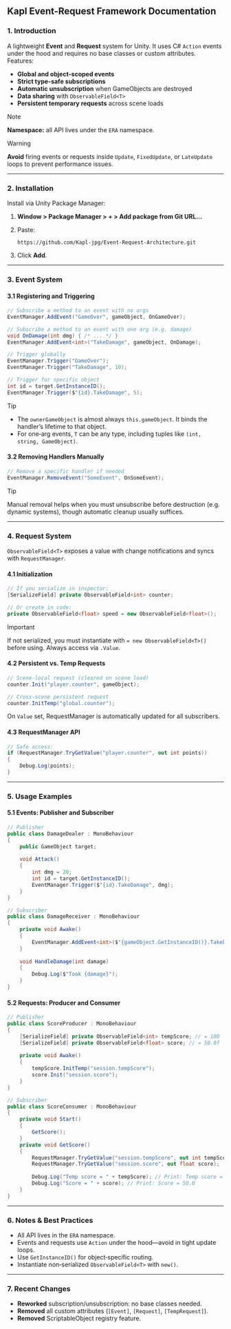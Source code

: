 ## Kapl Event-Request Framework Documentation


### 1. Introduction

A lightweight **Event** and **Request** system for Unity. It uses C# `Action` events under the hood and requires no base classes or custom attributes. Features:

* **Global and object-scoped events**
* **Strict type-safe subscriptions**
* **Automatic unsubscription** when GameObjects are destroyed
* **Data sharing** with `ObservableField<T>`
* **Persistent temporary requests** across scene loads

> [!NOTE]
> **Namespace:** all API lives under the `ERA` namespace.

> [!WARNING]
> **Avoid** firing events or requests inside `Update`, `FixedUpdate`, or `LateUpdate` loops to prevent performance issues.

---

### 2. Installation

Install via Unity Package Manager:

1. **Window > Package Manager > + > Add package from Git URL...**
2. Paste:

   ```
   https://github.com/Kapl-jpg/Event-Request-Architecture.git
   ```
3. Click **Add**.

---

### 3. Event System

#### 3.1 Registering and Triggering

```csharp
// Subscribe a method to an event with no args
EventManager.AddEvent("GameOver", gameObject, OnGameOver);

// Subscribe a method to an event with one arg (e.g. damage)
void OnDamage(int dmg) { /* ... */ }
EventManager.AddEvent<int>("TakeDamage", gameObject, OnDamage);

// Trigger globally
EventManager.Trigger("GameOver");
EventManager.Trigger("TakeDamage", 10);

// Trigger for specific object
int id = target.GetInstanceID();
EventManager.Trigger($"{id}.TakeDamage", 5);
```

> [!TIP]
> * The `ownerGameObject` is almost always `this.gameObject`. It binds the handler’s lifetime to that object.
> * For one‑arg events, `T` can be any type, including tuples like `(int, string, GameObject)`.

#### 3.2 Removing Handlers Manually

```csharp
// Remove a specific handler if needed
EventManager.RemoveEvent("SomeEvent", OnSomeEvent);
```

> [!TIP]
> Manual removal helps when you must unsubscribe before destruction (e.g. dynamic systems), though automatic cleanup usually suffices.

---

### 4. Request System

`ObservableField<T>` exposes a value with change notifications and syncs with `RequestManager`.

#### 4.1 Initialization

```csharp
// If you serialize in inspector:
[SerializeField] private ObservableField<int> counter;

// Or create in code:
private ObservableField<float> speed = new ObservableField<float>();
```

> [!IMPORTANT]
> If not serialized, you must instantiate with `= new ObservableField<T>()` before using. Always access via `.Value`.

#### 4.2 Persistent vs. Temp Requests

```csharp
// Scene‑local request (cleared on scene load)
counter.Init("player.counter", gameObject);

// Cross‑scene persistent request
counter.InitTemp("global.counter");
```

On `Value` set, RequestManager is automatically updated for all subscribers.

#### 4.3 RequestManager API

```csharp
// Safe access:
if (RequestManager.TryGetValue("player.counter", out int points)) 
{
    Debug.Log(points);
}
```

---

### 5. Usage Examples

#### 5.1 Events: Publisher and Subscriber

```csharp
// Publisher
public class DamageDealer : MonoBehaviour 
{    
    public GameObject target;
    
    void Attack() 
    {
        int dmg = 20;
        int id = target.GetInstanceID();
        EventManager.Trigger($"{id}.TakeDamage", dmg);
    }
}

// Subscriber
public class DamageReceiver : MonoBehaviour 
{    
    private void Awake() 
    {
        EventManager.AddEvent<int>($"{gameObject.GetInstanceID()}.TakeDamage", gameObject, HandleDamage);
    }
    
    void HandleDamage(int damage)
    {
        Debug.Log($"Took {damage}");
    }
}
```

#### 5.2 Requests: Producer and Consumer

```csharp
// Publisher
public class ScoreProducer : MonoBehaviour 
{
    [SerializeField] private ObservableField<int> tempScore; // = 100
    [SerializeField] private ObservableField<float> score; // = 50.0f
    
    private void Awake() 
    {
        tempScore.InitTemp("session.tempScore");
        score.Init("session.score");
    }
}

// Subscriber
public class ScoreConsumer : MonoBehaviour 
{
    private void Start() 
    {
        GetScore();
    }
    private void GetScore()
    {
        RequestManager.TryGetValue("session.tempScore", out int tempScore);
        RequestManager.TryGetValue("session.score", out float score);
        
        Debug.Log("Temp score = " + tempScore); // Print: Temp score = 100
        Debug.Log("Score = " + score); // Print: Score = 50.0
    }
}
```

---

### 6. Notes & Best Practices

* All API lives in the `ERA` namespace.
* Events and requests use `Action` under the hood—avoid in tight update loops.
* Use `GetInstanceID()` for object‑specific routing.
* Instantiate non‑serialized `ObservableField<T>` with `new()`.

---

### 7. Recent Changes

* **Reworked** subscription/unsubscription: no base classes needed.
* **Removed** all custom attributes (`[Event]`, `[Request]`, `[TempRequest]`).
* **Removed** ScriptableObject registry feature.
